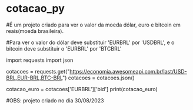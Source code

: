# cotacao_py

#É um projeto criado para ver o valor da moeda dólar, euro e bitcoin em reais(moeda brasileira).

#Para ver o valor do dólar deve substituir 'EURBRL' por 'USDBRL', e o bitcoin deve substituir o 'EURBRL' por 'BTCBRL'

import requests
import json

cotacoes = requests.get("https://economia.awesomeapi.com.br/last/USD-BRL,EUR-BRL,BTC-BRL")
cotacoes = cotacoes.json()

cotacao_euro = cotacoes['EURBRL']['bid']
print(cotacao_euro)

#OBS: projeto criado no dia 30/08/2023
